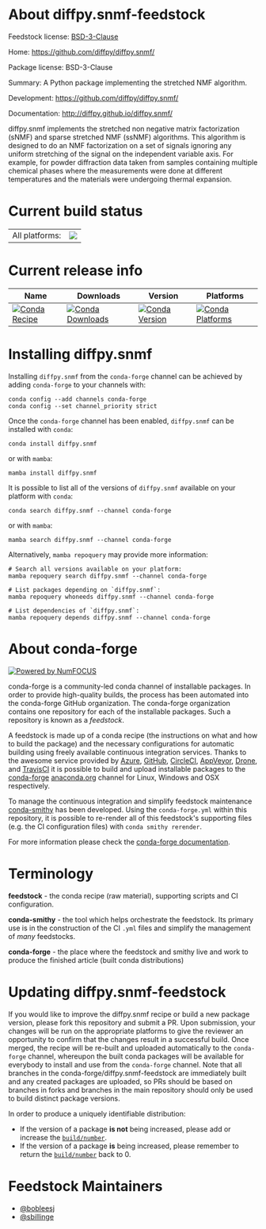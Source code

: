 About diffpy.snmf-feedstock
===========================

Feedstock license: [BSD-3-Clause](https://github.com/conda-forge/diffpy.snmf-feedstock/blob/main/LICENSE.txt)

Home: https://github.com/diffpy/diffpy.snmf/

Package license: BSD-3-Clause

Summary: A Python package implementing the stretched NMF algorithm.

Development: https://github.com/diffpy/diffpy.snmf/

Documentation: http://diffpy.github.io/diffpy.snmf/

diffpy.snmf implements the stretched non negative matrix factorization (sNMF) and sparse stretched NMF (ssNMF) algorithms. This algorithm is designed to do an NMF factorization on a set of signals ignoring any uniform stretching of the signal on the independent variable axis. For example, for powder diffraction data taken from samples containing multiple chemical phases where the measurements were done at different temperatures and the materials were undergoing thermal expansion.


Current build status
====================


<table><tr><td>All platforms:</td>
    <td>
      <a href="https://dev.azure.com/conda-forge/feedstock-builds/_build/latest?definitionId=23503&branchName=main">
        <img src="https://dev.azure.com/conda-forge/feedstock-builds/_apis/build/status/diffpy.snmf-feedstock?branchName=main">
      </a>
    </td>
  </tr>
</table>

Current release info
====================

| Name | Downloads | Version | Platforms |
| --- | --- | --- | --- |
| [![Conda Recipe](https://img.shields.io/badge/recipe-diffpy.snmf-green.svg)](https://anaconda.org/conda-forge/diffpy.snmf) | [![Conda Downloads](https://img.shields.io/conda/dn/conda-forge/diffpy.snmf.svg)](https://anaconda.org/conda-forge/diffpy.snmf) | [![Conda Version](https://img.shields.io/conda/vn/conda-forge/diffpy.snmf.svg)](https://anaconda.org/conda-forge/diffpy.snmf) | [![Conda Platforms](https://img.shields.io/conda/pn/conda-forge/diffpy.snmf.svg)](https://anaconda.org/conda-forge/diffpy.snmf) |

Installing diffpy.snmf
======================

Installing `diffpy.snmf` from the `conda-forge` channel can be achieved by adding `conda-forge` to your channels with:

```
conda config --add channels conda-forge
conda config --set channel_priority strict
```

Once the `conda-forge` channel has been enabled, `diffpy.snmf` can be installed with `conda`:

```
conda install diffpy.snmf
```

or with `mamba`:

```
mamba install diffpy.snmf
```

It is possible to list all of the versions of `diffpy.snmf` available on your platform with `conda`:

```
conda search diffpy.snmf --channel conda-forge
```

or with `mamba`:

```
mamba search diffpy.snmf --channel conda-forge
```

Alternatively, `mamba repoquery` may provide more information:

```
# Search all versions available on your platform:
mamba repoquery search diffpy.snmf --channel conda-forge

# List packages depending on `diffpy.snmf`:
mamba repoquery whoneeds diffpy.snmf --channel conda-forge

# List dependencies of `diffpy.snmf`:
mamba repoquery depends diffpy.snmf --channel conda-forge
```


About conda-forge
=================

[![Powered by
NumFOCUS](https://img.shields.io/badge/powered%20by-NumFOCUS-orange.svg?style=flat&colorA=E1523D&colorB=007D8A)](https://numfocus.org)

conda-forge is a community-led conda channel of installable packages.
In order to provide high-quality builds, the process has been automated into the
conda-forge GitHub organization. The conda-forge organization contains one repository
for each of the installable packages. Such a repository is known as a *feedstock*.

A feedstock is made up of a conda recipe (the instructions on what and how to build
the package) and the necessary configurations for automatic building using freely
available continuous integration services. Thanks to the awesome service provided by
[Azure](https://azure.microsoft.com/en-us/services/devops/), [GitHub](https://github.com/),
[CircleCI](https://circleci.com/), [AppVeyor](https://www.appveyor.com/),
[Drone](https://cloud.drone.io/welcome), and [TravisCI](https://travis-ci.com/)
it is possible to build and upload installable packages to the
[conda-forge](https://anaconda.org/conda-forge) [anaconda.org](https://anaconda.org/)
channel for Linux, Windows and OSX respectively.

To manage the continuous integration and simplify feedstock maintenance
[conda-smithy](https://github.com/conda-forge/conda-smithy) has been developed.
Using the ``conda-forge.yml`` within this repository, it is possible to re-render all of
this feedstock's supporting files (e.g. the CI configuration files) with ``conda smithy rerender``.

For more information please check the [conda-forge documentation](https://conda-forge.org/docs/).

Terminology
===========

**feedstock** - the conda recipe (raw material), supporting scripts and CI configuration.

**conda-smithy** - the tool which helps orchestrate the feedstock.
                   Its primary use is in the construction of the CI ``.yml`` files
                   and simplify the management of *many* feedstocks.

**conda-forge** - the place where the feedstock and smithy live and work to
                  produce the finished article (built conda distributions)


Updating diffpy.snmf-feedstock
==============================

If you would like to improve the diffpy.snmf recipe or build a new
package version, please fork this repository and submit a PR. Upon submission,
your changes will be run on the appropriate platforms to give the reviewer an
opportunity to confirm that the changes result in a successful build. Once
merged, the recipe will be re-built and uploaded automatically to the
`conda-forge` channel, whereupon the built conda packages will be available for
everybody to install and use from the `conda-forge` channel.
Note that all branches in the conda-forge/diffpy.snmf-feedstock are
immediately built and any created packages are uploaded, so PRs should be based
on branches in forks and branches in the main repository should only be used to
build distinct package versions.

In order to produce a uniquely identifiable distribution:
 * If the version of a package **is not** being increased, please add or increase
   the [``build/number``](https://docs.conda.io/projects/conda-build/en/latest/resources/define-metadata.html#build-number-and-string).
 * If the version of a package **is** being increased, please remember to return
   the [``build/number``](https://docs.conda.io/projects/conda-build/en/latest/resources/define-metadata.html#build-number-and-string)
   back to 0.

Feedstock Maintainers
=====================

* [@bobleesj](https://github.com/bobleesj/)
* [@sbillinge](https://github.com/sbillinge/)

